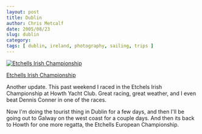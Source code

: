 ```yaml
---
layout: post
title: Dublin
author: Chris Metcalf
date: 2005/08/23
slug: dublin
category: 
tags: [ dublin, ireland, photography, sailing, trips ]
---
```


<a href="http://www.flickr.com/photos/chrismetcalf/36181516/" title="Etchells Irish Championship"><img src="http://photos32.flickr.com/36181516_9a67677027.jpg" alt="Etchells Irish Championship" class="flickrphoto" /></a>

<a href="http://www.flickr.com/photos/chrismetcalf/36181516/" class="photocaption">Etchells Irish Championship</a>

Another update. This past weekend I raced in the Etchels Irish Championship at Howth Yacht Club. Great racing, great weather, and I even beat Dennis Conner in one of the races.

Now I'm doing the tourist thing in Dublin for a few days, and then I'll be going out to Galway on the west coast for a couple days. And then its back to Howth for one more regatta, the Etchells European Championship.

